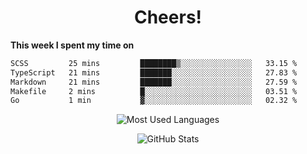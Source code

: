 <h1 align="center">Cheers!</h1>

**This week I spent my time on**
<!--START_SECTION:waka-->

```txt
SCSS         25 mins         ████████▒░░░░░░░░░░░░░░░░   33.15 %
TypeScript   21 mins         ███████░░░░░░░░░░░░░░░░░░   27.83 %
Markdown     21 mins         ███████░░░░░░░░░░░░░░░░░░   27.59 %
Makefile     2 mins          █░░░░░░░░░░░░░░░░░░░░░░░░   03.51 %
Go           1 min           ▓░░░░░░░░░░░░░░░░░░░░░░░░   02.32 %
```

<!--END_SECTION:waka-->

<p align="center"><img src="https://github-readme-stats.vercel.app/api/top-langs/?username=thnkrn&layout=compact&hide=html&theme=tokyonight" alt="Most Used Languages" /></p>

<p align="center"><img src="https://github-readme-stats.vercel.app/api?username=thnkrn&show_icons=true&count_private=true&theme=tokyonight" alt="GitHub Stats" /></p>

<!-- <p align="center"><a href="https://wakatime.com"><img src="https://wakatime.com/share/@thnkrn/40092326-d1bd-471b-89da-9a7c63939402.png" /></p>
 -->
